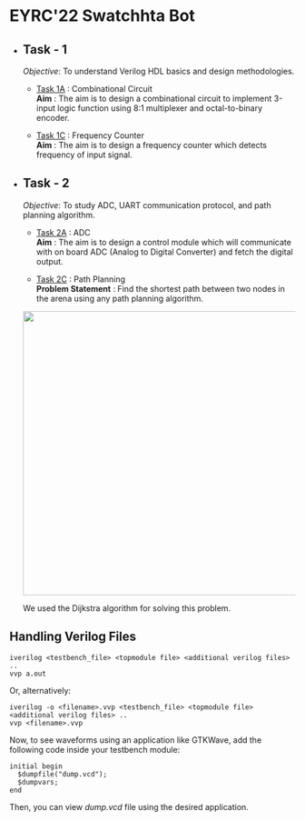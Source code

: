 # EYRC'22 Swatchhta Bot

- ## Task - 1
  _Objective_: To understand Verilog HDL basics and design methodologies. 
  * [Task 1A](https://github.com/Kishore-R-0x07/eyrc22_SB_3647/tree/main/Task%201/Task%201A) : Combinational Circuit <br>
  **Aim** : The aim is to design a combinational circuit to implement 3-input logic function using 8:1 multiplexer and octal-to-binary encoder.
  
  * [Task 1C](https://github.com/Kishore-R-0x07/eyrc22_SB_3647/tree/main/Task%201/Task%201C) : Frequency Counter <br>
  **Aim** : The aim is to design a frequency counter which detects frequency of input signal.
  

- ## Task - 2

  _Objective_: To study ADC, UART communication protocol, and path planning algorithm.
  * [Task 2A](https://github.com/Kishore-R-0x07/eyrc22_SB_3647/tree/main/Task%202/Task%202A) : ADC <br>
  **Aim** : The aim is to design a control module which will communicate with on board ADC (Analog to Digital Converter) and fetch the digital output.
  
  * [Task 2C](Task%202/Task%202C) : Path Planning <br>
  **Problem Statement** : Find the shortest path between two nodes in the arena using any path planning algorithm.
  <img src="https://lh4.googleusercontent.com/r6UFOHhcKxqok5h9F76prWv4ka6pO9_IBsquvMwHqHvV47mwfFyMLeXcT8rXrxDPKue76E80GVJtkgfOD4QKaacMPKgM1WiJZUpY5-pHEzZbqaoswvT9_CLsYQXkX8cp2hwzgEOFH0q-2UyzsfXWhJL_0I38_UtgSOApf6xiGvXtO6l6yWWPOHUkEA" width="500" height="500">
  
  We used the Dijkstra algorithm for solving this problem.
 


## Handling Verilog Files
```
iverilog <testbench_file> <topmodule file> <additional verilog files> ..
vvp a.out
```
Or, alternatively:
```
iverilog -o <filename>.vvp <testbench_file> <topmodule file> <additional verilog files> ..
vvp <filename>.vvp
```

Now, to see waveforms using an application like GTKWave, add the following code inside your testbench module:
```
initial begin
  $dumpfile("dump.vcd");
  $dumpvars;
end
```
Then, you can view _dump.vcd_ file using the desired application.
